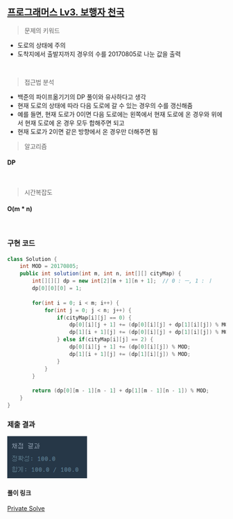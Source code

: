 ## [프로그래머스 Lv3. 보행자 천국](https://school.programmers.co.kr/learn/courses/30/lessons/1832)

> 문제의 키워드

- 도로의 상태에 주의
- 도착지에서 출발지까지 경우의 수를 20170805로 나눈 값을 출력

<br/>


> 접근법 분석
- 백준의 파이프옮기기의 DP 풀이와 유사하다고 생각
- 현재 도로의 상태에 따라 다음 도로에 갈 수 있는 경우의 수를 갱신해줌
- 예를 들면, 현재 도로가 0이면 다음 도로에는 왼쪽에서 현재 도로에 온 경우와 위에서 현재 도로에 온 경우 모두 합해주면 되고
- 현재 도로가 2이면 같은 방향에서 온 경우만 더해주면 됨

> 알고리즘

#### DP


<br/>

> 시간복잡도
#### O(m * n)

<br/>

### 구현 코드

```java
class Solution {
    int MOD = 20170805;
    public int solution(int m, int n, int[][] cityMap) {
        int[][][] dp = new int[2][m + 1][n + 1];  // 0 : ㅡ, 1 : ㅣ
        dp[0][0][0] = 1;
        
        for(int i = 0; i < m; i++) {
            for(int j = 0; j < n; j++) {
                if(cityMap[i][j] == 0) {
                    dp[0][i][j + 1] += (dp[0][i][j] + dp[1][i][j]) % MOD;
                    dp[1][i + 1][j] += (dp[0][i][j] + dp[1][i][j]) % MOD;
                } else if(cityMap[i][j] == 2) {
                    dp[0][i][j + 1] += (dp[0][i][j]) % MOD;
                    dp[1][i + 1][j] += (dp[1][i][j]) % MOD;
                }
            }
        }
        
        return (dp[0][m - 1][n - 1] + dp[1][m - 1][n - 1]) % MOD;
    }
}
```

### 제출 결과

![제출결과](./result.png)

#### 풀이 링크

[Private Solve](https://github.com/The-Four-Error-Pickers/Algorithm-Study/tree/main/Private%20Solve/프로그래머스/1832.%20%EB%B3%B4%ED%96%89%EC%9E%90%20%EC%B2%9C%EA%B5%AD/JunHo/2025-1-4T102752)
